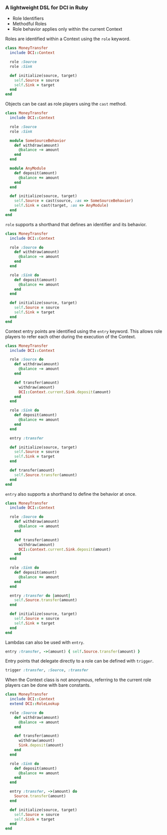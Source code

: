 ### A lightweight DSL for DCI in Ruby

- Role Identifiers
- Methodful Roles
- Role behavior applies only within the current Context

Roles are identified within a Context using the `role` keyword.

```ruby
class MoneyTransfer
  include DCI::Context

  role :Source
  role :Sink

  def initialize(source, target)
    self.Source = source
    self.Sink = target
  end
end
```

Objects can be cast as role players using the `cast` method.

```ruby
class MoneyTransfer
  include DCI::Context

  role :Source
  role :Sink

  module SomeSourceBehavior
    def withdraw(amount)
      @balance -= amount
    end
  end

  module AnyModule
    def deposit(amount)
      @balance += amount
    end
  end

  def initialize(source, target)
    self.Source = cast(source, :as => SomeSourceBehavior)
    self.Sink = cast(target, :as => AnyModule)
  end
end
```

`role` supports a shorthand that defines an identifier and its behavior.

```ruby
class MoneyTransfer
  include DCI::Context

  role :Source do
    def withdraw(amount)
      @balance -= amount
    end
  end

  role :Sink do
    def deposit(amount)
      @balance += amount
    end
  end

  def initialize(source, target)
    self.Source = source
    self.Sink = target
  end
end
```

Context entry points are identified using the `entry` keyword. This allows
role players to refer each other during the execution of the Context.

```ruby
class MoneyTransfer
  include DCI::Context

  role :Source do
    def withdraw(amount)
      @balance -= amount
    end

    def transfer(amount)
      withdraw(amount)
      DCI::Context.current.Sink.deposit(amount)
    end
  end

  role :Sink do
    def deposit(amount)
      @balance += amount
    end
  end

  entry :transfer

  def initialize(source, target)
    self.Source = source
    self.Sink = target
  end

  def transfer(amount)
    self.Source.transfer(amount)
  end
end
```

`entry` also supports a shorthand to define the behavior at once.

```ruby
class MoneyTransfer
  include DCI::Context

  role :Source do
    def withdraw(amount)
      @balance -= amount
    end

    def transfer(amount)
      withdraw(amount)
      DCI::Context.current.Sink.deposit(amount)
    end
  end

  role :Sink do
    def deposit(amount)
      @balance += amount
    end
  end

  entry :transfer do |amount|
    self.Source.transfer(amount)
  end

  def initialize(source, target)
    self.Source = source
    self.Sink = target
  end
end
```

Lambdas can also be used with `entry`.

```ruby
entry :transfer, ->(amount) { self.Source.transfer(amount) }
```

Entry points that delegate directly to a role can be defined with `trigger`.

```ruby
trigger :transfer, :Source, :transfer
```

When the Context class is not anonymous, referring to the current role players
can be done with bare constants.

```ruby
class MoneyTransfer
  include DCI::Context
  extend DCI::RoleLookup

  role :Source do
    def withdraw(amount)
      @balance -= amount
    end

    def transfer(amount)
      withdraw(amount)
      Sink.deposit(amount)
    end
  end

  role :Sink do
    def deposit(amount)
      @balance += amount
    end
  end

  entry :transfer, ->(amount) do
    Source.transfer(amount)
  end

  def initialize(source, target)
    self.Source = source
    self.Sink = target
  end
end
```
